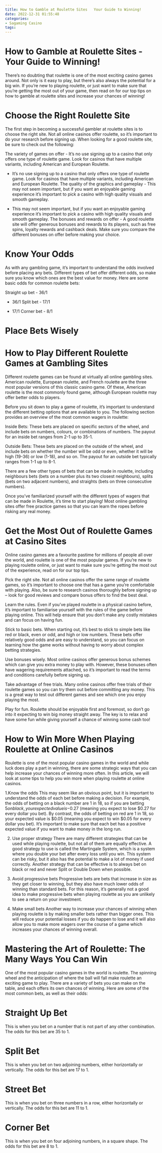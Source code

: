```yaml
---
title: How to Gamble at Roulette Sites   Your Guide to Winning!
date: 2022-12-31 01:55:48
categories:
- Sagaming Casino
tags:
---
```



#  How to Gamble at Roulette Sites - Your Guide to Winning!

There’s no doubting that roulette is one of the most exciting casino games around. Not only is it easy to play, but there’s also always the potential for a big win. If you’re new to playing roulette, or just want to make sure that you’re getting the most out of your game, then read on for our top tips on how to gamble at roulette sites and increase your chances of winning!

# Choose the Right Roulette Site

The first step in becoming a successful gambler at roulette sites is to choose the right site. Not all online casinos offer roulette, so it’s important to do your research before signing up. When looking for a good roulette site, be sure to check out the following:

The variety of games on offer - It’s no use signing up to a casino that only offers one type of roulette game. Look for casinos that have multiple variants, including American and European Roulette.

- It’s no use signing up to a casino that only offers one type of roulette game. Look for casinos that have multiple variants, including American and European Roulette. The quality of the graphics and gameplay - This may not seem important, but if you want an enjoyable gaming experience it’s important to pick a casino with high quality visuals and smooth gameplay.

- This may not seem important, but if you want an enjoyable gaming experience it’s important to pick a casino with high quality visuals and smooth gameplay. The bonuses and rewards on offer - A good roulette site will offer generous bonuses and rewards to its players, such as free spins, loyalty rewards and cashback deals. Make sure you compare the different bonuses on offer before making your choice.

# Know Your Odds

As with any gambling game, it’s important to understand the odds involved before placing any bets. Different types of bet offer different odds, so make sure you know which ones are the best value for money. Here are some basic odds for common roulette bets:

Straight up bet - 36/1

- 36/1 Split bet - 17/1

- 17/1 Corner bet - 8/1
 

# Place Bets Wisely

#  How to Play Different Roulette Games at Gambling Sites 

Different roulette games can be found at virtually all online gambling sites. American roulette, European roulette, and French roulette are the three most popular versions of this classic casino game. Of these, American roulette is the most commonly found game, although European roulette may offer better odds to players.

Before you sit down to play a game of roulette, it’s important to understand the different betting options that are available to you. The following section provides an overview of the most common wagers in roulette:

Inside Bets: These bets are placed on specific sectors of the wheel, and include bets on numbers, colours, or combinations of numbers. The payout for an inside bet ranges from 2-1 up to 35-1.

Outside Bets: These bets are placed on the outside of the wheel, and include bets on whether the number will be odd or even, whether it will be high (19-36) or low (1-18), and so on. The payout for an outside bet typically ranges from 1-1 up to 8-1.

There are a few other types of bets that can be made in roulette, including neighbours bets (bets on a number plus its two closest neighbours), splits (bets on two adjacent numbers), and straights (bets on three consecutive numbers).

Once you’ve familiarized yourself with the different types of wagers that can be made in Roulette, it’s time to start playing! Most online gambling sites offer free practice games so that you can learn the ropes before risking any real money.

#  Get the Most Out of Roulette Games at Casino Sites 

Online casino games are a favourite pastime for millions of people all over the world, and roulette is one of the most popular games. If you’re new to playing roulette online, or just want to make sure you’re getting the most out of the experience, read on for our top tips.

Pick the right site. Not all online casinos offer the same range of roulette games, so it’s important to choose one that has a game you’re comfortable with playing. Also, be sure to research casinos thoroughly before signing up – look for good reviews and compare bonus offers to find the best deal.

Learn the rules. Even if you’ve played roulette in a physical casino before, it’s important to familiarise yourself with the rules of the game before playing online. This will help ensure that you don’t make any costly mistakes and can focus on having fun.

Stick to basic bets. When starting out, it’s best to stick to simple bets like red or black, even or odd, and high or low numbers. These bets offer relatively good odds and are easy to understand, so you can focus on learning how the game works without having to worry about complex betting strategies.

Use bonuses wisely. Most online casinos offer generous bonus schemes which can give you extra money to play with. However, these bonuses often have wagering requirements attached, so it’s important to read the terms and conditions carefully before signing up.

Take advantage of free trials. Many online casinos offer free trials of their roulette games so you can try them out before committing any money. This is a great way to test out different games and see which one you enjoy playing the most.

Play for fun. Roulette should be enjoyable first and foremost, so don’t go into it expecting to win big money straight away. The key is to relax and have some fun while giving yourself a chance of winning some cash too!

#  How to Win More When Playing Roulette at Online Casinos 

Roulette is one of the most popular casino games in the world and while luck does play a part in winning, there are some strategic ways that you can help increase your chances of winning more often. In this article, we will look at some tips to help you win more when playing roulette at online casinos.

1.Know the odds 
This may seem like an obvious point, but it is important to understand the odds of each bet before making a decision. For example, the odds of betting on a black number are 1 in 18, so if you are betting $5 on black, your expected value is -$0.27 (meaning you expect to lose $0.27 for every dollar you bet). By contrast, the odds of betting on red are 1 in 18, so your expected value is $0.05 (meaning you expect to win $0.05 for every dollar you bet). It’s important to make sure that each bet has a positive expected value if you want to make money in the long run.

2. Use proper strategy 
There are many different strategies that can be used while playing roulette, but not all of them are equally effective. A good strategy to use is called the Martingale System, which is a system where you double your bet after every loss until you win. This system can be risky, but it also has the potential to make a lot of money if used correctly. Another strategy that can be effective is to always bet on black or red and never Split or Double Down when possible.

3. Avoid progressive bets 
Progressive bets are bets that increase in size as they get closer to winning, but they also have much lower odds of winning than standard bets. For this reason, it’s generally not a good idea to make progressive bets when playing roulette as you are unlikely to see a return on your investment.

4. Make small bets 
Another way to increase your chances of winning when playing roulette is by making smaller bets rather than bigger ones. This will reduce your potential losses if you do happen to lose and it will also allow you to make more wagers over the course of a game which increases your chances of winning overall.

#  Mastering the Art of Roulette: The Many Ways You Can Win

One of the most popular casino games in the world is roulette. The spinning wheel and the anticipation of where the ball will fall make roulette an exciting game to play. There are a variety of bets you can make on the table, and each offers its own chances of winning. Here are some of the most common bets, as well as their odds:

# Straight Up Bet

This is when you bet on a number that is not part of any other combination. The odds for this bet are 35 to 1.

# Split Bet

This is when you bet on two adjoining numbers, either horizontally or vertically. The odds for this bet are 17 to 1.

# Street Bet

This is when you bet on three numbers in a row, either horizontally or vertically. The odds for this bet are 11 to 1.

# Corner Bet

This is when you bet on four adjoining numbers, in a square shape. The odds for this bet are 8 to 1.
